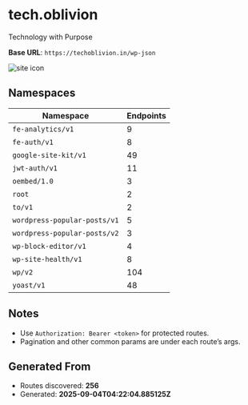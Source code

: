 # tech.oblivion

Technology with Purpose

**Base URL**: `https://techoblivion.in/wp-json`

![site icon](https://techoblivion.in/wp-content/uploads/2025/08/cropped-logo-3.png)

## Namespaces

| Namespace | Endpoints |
|-----------|-----------|
| `fe-analytics/v1` | 9 |
| `fe-auth/v1` | 8 |
| `google-site-kit/v1` | 49 |
| `jwt-auth/v1` | 11 |
| `oembed/1.0` | 3 |
| `root` | 2 |
| `to/v1` | 2 |
| `wordpress-popular-posts/v1` | 5 |
| `wordpress-popular-posts/v2` | 3 |
| `wp-block-editor/v1` | 4 |
| `wp-site-health/v1` | 8 |
| `wp/v2` | 104 |
| `yoast/v1` | 48 |

## Notes
- Use `Authorization: Bearer <token>` for protected routes.
- Pagination and other common params are under each route’s args.

## Generated From
- Routes discovered: **256**
- Generated: **2025-09-04T04:22:04.885125Z**

